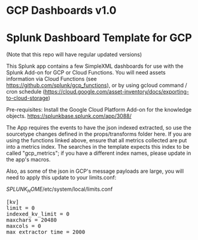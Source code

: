 # GCP Dashboards v1.0

# Splunk Dashboard Template for GCP

(Note that this repo will have regular updated versions)

This Splunk app contains a few SimpleXML dashboards for use with the Splunk Add-on for GCP or Cloud Functions.
You will need assets information via Cloud Functions (see https://github.com/splunk/gcp_functions), or by using gcloud command / cron schedule (https://cloud.google.com/asset-inventory/docs/exporting-to-cloud-storage)

Pre-requisites:
Install the Google Cloud Platform Add-on for the knowledge objects. https://splunkbase.splunk.com/app/3088/

The App requires the events to have the json indexed extracted, so use the sourcetype changes defined in the props/transforms folder here.
If you are using the functions linked above, ensure that all metrics collected are put into a metrics index. The searches in the template expects this index to be called "gcp_metrics"; if you have a different index names, please update in the app's macros.

Also, as some of the json in GCP's message payloads are large, you will need to apply this update to your limits.conf:

$SPLUNK_HOME$/etc/system/local/limits.conf

<pre>
[kv]
limit = 0
indexed_kv_limit = 0
maxchars = 20480 
maxcols = 0
max_extractor_time = 2000
</pre>

